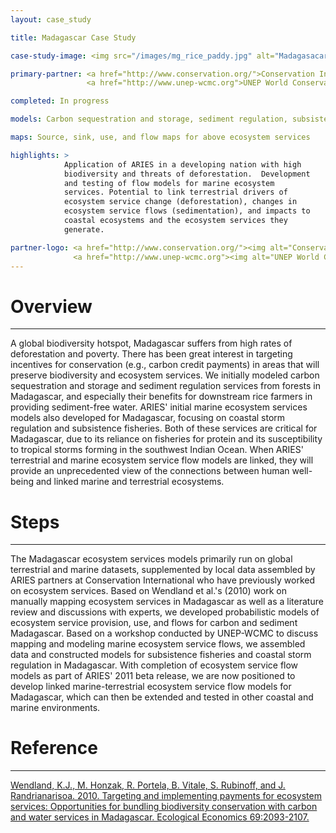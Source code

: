 ```yaml
---
layout: case_study

title: Madagascar Case Study

case-study-image: <img src="/images/mg_rice_paddy.jpg" alt="Madagasacar rice paddy" />

primary-partner: <a href="http://www.conservation.org/">Conservation International</a>,
                 <a href="http://www.unep-wcmc.org">UNEP World Conservation Monitoring Centre</a>

completed: In progress

models: Carbon sequestration and storage, sediment regulation, subsistence fisheries, coastal flood regulation

maps: Source, sink, use, and flow maps for above ecosystem services

highlights: >
            Application of ARIES in a developing nation with high
            biodiversity and threats of deforestation.  Development
            and testing of flow models for marine ecosystem
            services. Potential to link terrestrial drivers of
            ecosystem service change (deforestation), changes in
            ecosystem service flows (sedimentation), and impacts to
            coastal ecosystems and the ecosystem services they
            generate.

partner-logo: <a href="http://www.conservation.org/"><img alt="Conservation International" src="/images/logos/cilogo2.jpg" /></a>
              <a href="http://www.unep-wcmc.org"><img alt="UNEP World Conservation Monitoring Centre" src="/images/UNEP.jpg" /></a>
---
```

# Overview
-----------

A global biodiversity hotspot, Madagascar suffers from high rates of
deforestation and poverty.  There has been great interest in targeting
incentives for conservation (e.g., carbon credit payments) in areas
that will preserve biodiversity and ecosystem services.  We initially
modeled carbon sequestration and storage and sediment regulation
services from forests in Madagascar, and especially their benefits for
downstream rice farmers in providing sediment-free water.  ARIES'
initial marine ecosystem services models also developed for
Madagascar, focusing on coastal storm regulation and subsistence
fisheries.  Both of these services are critical for Madagascar, due to
its reliance on fisheries for protein and its susceptibility to
tropical storms forming in the southwest Indian Ocean.  When ARIES'
terrestrial and marine ecosystem service flow models are linked, they
will provide an unprecedented view of the connections between human
well-being and linked marine and terrestrial ecosystems.

# Steps
--------

The Madagascar ecosystem services models primarily run on global
terrestrial and marine datasets, supplemented by local data assembled
by ARIES partners at Conservation International who have previously
worked on ecosystem services.  Based on Wendland et al.'s (2010) work
on manually mapping ecosystem services in Madagascar as well as a
literature review and discussions with experts, we developed
probabilistic models of ecosystem service provision, use, and flows
for carbon and sediment Madagascar.  Based on a workshop conducted by
UNEP-WCMC to discuss mapping and modeling marine ecosystem service
flows, we assembled data and constructed models for subsistence
fisheries and coastal storm regulation in Madagascar.  With completion
of ecosystem service flow models as part of ARIES' 2011 beta release,
we are now positioned to develop linked marine-terrestrial ecosystem
service flow models for Madagascar, which can then be extended and
tested in other coastal and marine environments.

# Reference
------------

[Wendland, K.J., M. Honzak, R. Portela, B. Vitale, S. Rubinoff, and
J. Randrianarisoa. 2010. Targeting and implementing payments for
ecosystem services: Opportunities for bundling biodiversity
conservation with carbon and water services in Madagascar. Ecological
Economics 69:2093-2107.](http://www.sciencedirect.com/science/article/pii/S0921800909000044)
